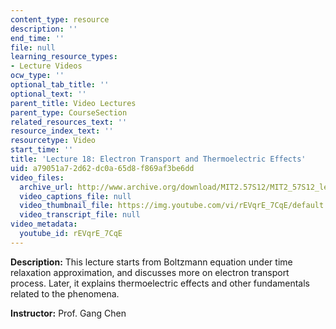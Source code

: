 ```yaml
---
content_type: resource
description: ''
end_time: ''
file: null
learning_resource_types:
- Lecture Videos
ocw_type: ''
optional_tab_title: ''
optional_text: ''
parent_title: Video Lectures
parent_type: CourseSection
related_resources_text: ''
resource_index_text: ''
resourcetype: Video
start_time: ''
title: 'Lecture 18: Electron Transport and Thermoelectric Effects'
uid: a79051a7-2d62-dc0a-65d8-f869af3be6dd
video_files:
  archive_url: http://www.archive.org/download/MIT2.57S12/MIT2_57S12_lec18_300k.mp4
  video_captions_file: null
  video_thumbnail_file: https://img.youtube.com/vi/rEVqrE_7CqE/default.jpg
  video_transcript_file: null
video_metadata:
  youtube_id: rEVqrE_7CqE
---
```


**Description:** This lecture starts from Boltzmann equation under time relaxation approximation, and discusses more on electron transport process. Later, it explains thermoelectric effects and other fundamentals related to the phenomena.

**Instructor:** Prof. Gang Chen



